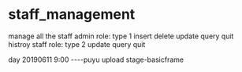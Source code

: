 # staff_management
manage all the staff
admin role: type 1  insert delete update query quit histroy
staff role: type 2  update query quit

day 20190611 9:00  ----puyu
upload stage-basicframe
